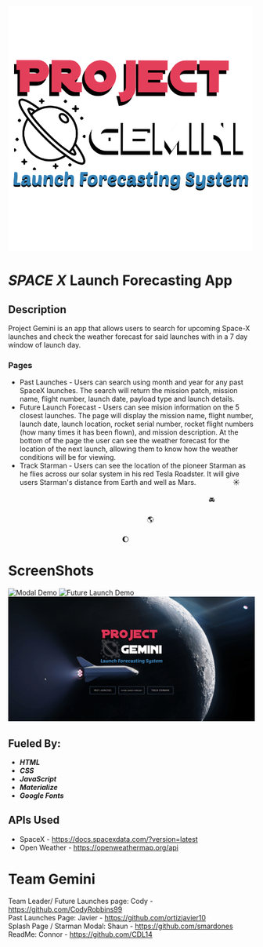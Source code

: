 ![IMG_5597](https://github.com/CodyRobbins99/project-gemini-forecast/blob/develop/assets/images/logo.png) 
# _SPACE X_ Launch Forecasting App 

## Description 
 Project Gemini is an app that allows users to search for upcoming Space-X launches and check the weather forecast for said launches with in a 7 day window of launch day.
### Pages 
* Past Launches - Users can search using month and year for any past SpaceX launches. The search will return the mission patch, mission name, flight number, launch date, payload type and launch details. 
* Future Launch Forecast - Users can see mision information on the 5 closest launches. The page will display the mission name, flight number, launch date, launch location, rocket serial number, rocket flight numbers (how many times it has been flown), and mission description. At the bottom of the page the user can see the weather forecast for the location of the next launch, allowing them to know how the weather conditions will be for viewing.  
* Track Starman - Users can see the location of the pioneer Starman as he flies across our solar system in his red Tesla Roadster. It will give users Starman's distance from Earth and well as Mars.  &nbsp; &nbsp; &nbsp; &nbsp; &nbsp; &nbsp; &nbsp; &nbsp; &nbsp;  ☀️
&nbsp; &nbsp; &nbsp; &nbsp; &nbsp; &nbsp; &nbsp; &nbsp; &nbsp; &nbsp; &nbsp; &nbsp; &nbsp; &nbsp; &nbsp; &nbsp; &nbsp; &nbsp; &nbsp; &nbsp; &nbsp; &nbsp; &nbsp; &nbsp; &nbsp; &nbsp; &nbsp; &nbsp; &nbsp; &nbsp; &nbsp; &nbsp; &nbsp; &nbsp; &nbsp; &nbsp; &nbsp; &nbsp; &nbsp; &nbsp; &nbsp; &nbsp; &nbsp; &nbsp; &nbsp; &nbsp; &nbsp; &nbsp; &nbsp; &nbsp; &nbsp; &nbsp; &nbsp; &nbsp; &nbsp; &nbsp; &nbsp; &nbsp; &nbsp; &nbsp; &nbsp; &nbsp; &nbsp; &nbsp; &nbsp; &nbsp; &nbsp; &nbsp; &nbsp; &nbsp; &nbsp; &nbsp; &nbsp; &nbsp; &nbsp; &nbsp; &nbsp; &nbsp; &nbsp; &nbsp; &nbsp; &nbsp; &nbsp; &nbsp; &nbsp; &nbsp; &nbsp; &nbsp; &nbsp; &nbsp; &nbsp; &nbsp; &nbsp; &nbsp; &nbsp; &nbsp; &nbsp; &nbsp; &nbsp; &nbsp; &nbsp; &nbsp; &nbsp; &nbsp; &nbsp; &nbsp; &nbsp; &nbsp; &nbsp; &nbsp; &nbsp; &nbsp; &nbsp; 🚘        
&nbsp; &nbsp; &nbsp; &nbsp; &nbsp; &nbsp; &nbsp; &nbsp; &nbsp; &nbsp; &nbsp; &nbsp; &nbsp; &nbsp; &nbsp; &nbsp; &nbsp; &nbsp; &nbsp; &nbsp; &nbsp; &nbsp; &nbsp; &nbsp; &nbsp; &nbsp; &nbsp; &nbsp; &nbsp; &nbsp; &nbsp; &nbsp; &nbsp; &nbsp; &nbsp; &nbsp; &nbsp; &nbsp; &nbsp; &nbsp; &nbsp; &nbsp; &nbsp; &nbsp; &nbsp; &nbsp; &nbsp; &nbsp; &nbsp; &nbsp; &nbsp; &nbsp; &nbsp; &nbsp; &nbsp; &nbsp; &nbsp; &nbsp; &nbsp; &nbsp; &nbsp; &nbsp; &nbsp; &nbsp; &nbsp; &nbsp; &nbsp; &nbsp; &nbsp; &nbsp; &nbsp; &nbsp; &nbsp; &nbsp; &nbsp; &nbsp; &nbsp; &nbsp; &nbsp; &nbsp; &nbsp; &nbsp; &nbsp; &nbsp; &nbsp; &nbsp; &nbsp; &nbsp; &nbsp; &nbsp; &nbsp; &nbsp; &nbsp; &nbsp; 🌎 
&nbsp; &nbsp; &nbsp; &nbsp; &nbsp; &nbsp; &nbsp; &nbsp; &nbsp; &nbsp; &nbsp; &nbsp; &nbsp; &nbsp; &nbsp; &nbsp; &nbsp; &nbsp; &nbsp; &nbsp; &nbsp; &nbsp; &nbsp; &nbsp; &nbsp; &nbsp; &nbsp; &nbsp; &nbsp; &nbsp; &nbsp; &nbsp; &nbsp; &nbsp; &nbsp; &nbsp; &nbsp; &nbsp; &nbsp; &nbsp; &nbsp; &nbsp; &nbsp; &nbsp; &nbsp; &nbsp; &nbsp; &nbsp; &nbsp; &nbsp; &nbsp; &nbsp; &nbsp; &nbsp; &nbsp; &nbsp; &nbsp; &nbsp; &nbsp; &nbsp; &nbsp; &nbsp; &nbsp; &nbsp; &nbsp; &nbsp;&nbsp; &nbsp; &nbsp; &nbsp; &nbsp; &nbsp; &nbsp; &nbsp; &nbsp; &nbsp; &nbsp; &nbsp; &nbsp; &nbsp; &nbsp; &nbsp; &nbsp; &nbsp; &nbsp; &nbsp; &nbsp; &nbsp; &nbsp; &nbsp; &nbsp; &nbsp;&nbsp; &nbsp; &nbsp; &nbsp; &nbsp; &nbsp; &nbsp; &nbsp; &nbsp; &nbsp; &nbsp; &nbsp; &nbsp; &nbsp; &nbsp; &nbsp; &nbsp; &nbsp; &nbsp; &nbsp; &nbsp; &nbsp; 🌔 

# ScreenShots
![Modal Demo](https://github.com/CodyRobbins99/project-gemini-forecast/blob/develop/assets/images/modal-demo.gif)
![Future Launch Demo](https://github.com/CodyRobbins99/project-gemini-forecast/blob/develop/assets/images/future-demo.gif)
![Past Launch Demo](https://github.com/CodyRobbins99/project-gemini-forecast/blob/develop/assets/images/past-demo.gif)
## Fueled By:  
 * **_HTML_** 
 * **_CSS_** 
 * **_JavaScript_** 
 * **_Materialize_**
 * **_Google Fonts_**
 
 ## APIs Used
 * SpaceX - https://docs.spacexdata.com/?version=latest
 * Open Weather - https://openweathermap.org/api
  
 # Team Gemini  
 Team Leader/ Future Launches page: Cody - https://github.com/CodyRobbins99 <br />
 Past Launches Page: Javier - https://github.com/ortizjavier10 <br />
 Splash Page / Starman Modal: Shaun - https://github.com/smardones <br />
 ReadMe: Connor - https://github.com/CDL14
 
